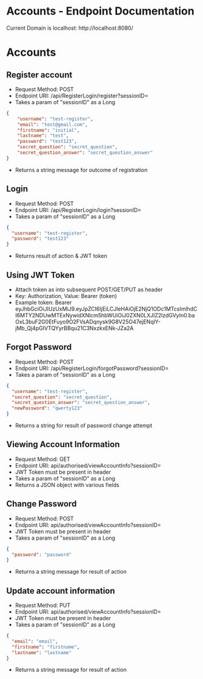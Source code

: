 # Accounts - Endpoint Documentation

Current Domain is localhost: http://localhost:8080/
# Accounts
## Register account
* Request Method: POST
* Endpoint URI: /api/RegisterLogin/register?sessionID=
* Takes a param of "sessionID" as a Long
```json
{
    "username": "test-register",
    "email": "test@gmail.com",
    "firstname": "initial",
    "lastname": "test",
    "password": "test123",
    "secret_question": "secret_question",
    "secret_question_answer": "secret_question_answer"
}
```
* Returns a string message for outcome of registration


## Login
- Request Method: POST
- Endpoint URI: /api/RegisterLogin/login?sessionID=
- Takes a param of "sessionID" as a Long
```json
{
  "username": "test-register",
  "password": "test123"
}
```
* Returns result of action & JWT token


## Using JWT Token
- Attach token as into subsequent POST/GET/PUT as header
- Key: Authorization, Value: Bearer (token)
- Example token: Bearer eyJhbGciOiJIUzUxMiJ9.eyJpZCI6IjEiLCJleHAiOjE2NjQ1ODc1MTcsImlhdCI6MTY2NDUwMTExNywidXNlcm5hbWUiOiJ0ZXN0LXJlZ2lzdGVyIn0.baOxL3buF2G0EtFuyo9O2FVsADqnysk9G8V25O47ejENqlY-jMb_Qj4pGIVTQYyrBBqu21C3NxzkxENk-JZa2A


## Forgot Password
* Request Method: POST
* Endpoint URI: /api/RegisterLogin/forgotPassword?sessionID=
* Takes a param of "sessionID" as a Long
```json
{
  "username": "test-register",
  "secret_question": "secret_question",
  "secret_question_answer": "secret_question_answer",
  "newPassword": "qwerty123"
}
```
* Returns a string for result of password change attempt


## Viewing Account Information
* Request Method: GET
* Endpoint URI: api/authorised/viewAccountInfo?sessionID=
* JWT Token must be present in header
* Takes a param of "sessionID" as a Long
* Returns a JSON object with various fields


## Change Password
* Request Method: POST
* Endpoint URI: api/authorised/viewAccountInfo?sessionID=
* JWT Token must be present in header
* Takes a param of "sessionID" as a Long
```json
{
  "password": "password"
}
```
* Returns a string message for result of action


## Update account information
* Request Method: PUT
* Endpoint URI: api/authorised/viewAccountInfo?sessionID=
* JWT Token must be present in header
* Takes a param of "sessionID" as a Long
```json
{
  "email": "email",
  "firstname": "firstname",
  "lastname": "lastname"
}
```
* Returns a string message for result of action